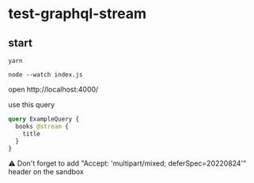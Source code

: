 # test-graphql-stream

## start

`yarn`

`node --watch index.js`

open http://localhost:4000/

use this query

```graphql
query ExampleQuery {
  books @stream {
    title
  }
}
```

:warning: Don't forget to add "Accept: 'multipart/mixed; deferSpec=20220824'" header on the sandbox
